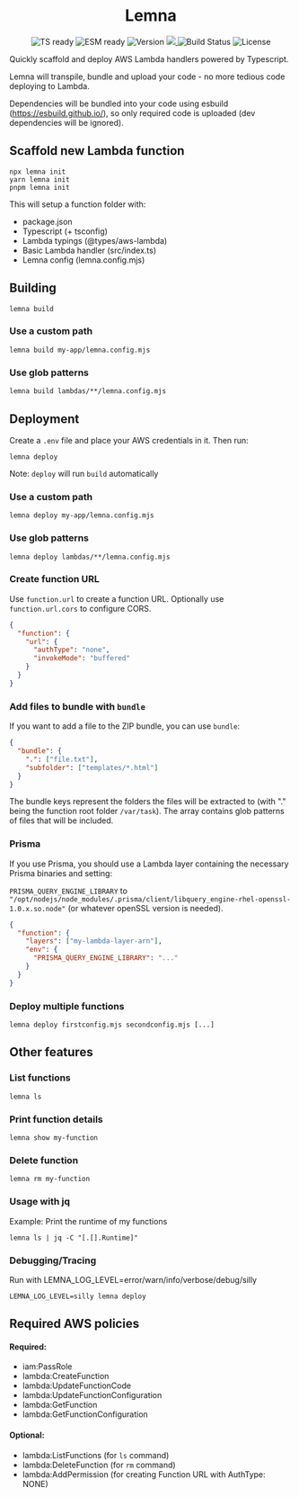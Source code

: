 <h1 align="center">Lemna</h1>

<p align="center">
  <img src="https://img.shields.io/static/v1?label=&message=TS+ready&color=000000&logo=typescript" alt="TS ready">
  <img src="https://img.shields.io/static/v1?label=&message=ESM+ready&color=%23000000&logo=javascript" alt="ESM ready">
  <img src="https://badge.fury.io/js/lemna.svg" alt="Version">
  <a href="https://codecov.io/gh/marvin-j97/lemna">
    <img src="https://codecov.io/gh/marvin-j97/lemna/branch/main/graph/badge.svg?token=T6L95TZZXA"/>
  </a>
  <img src="https://github.com/marvin-j97/lemna/actions/workflows/node.js.yml/badge.svg" alt="Build Status">
  <img src="https://img.shields.io/github/license/marvin-j97/lemna" alt="License">
</p>

Quickly scaffold and deploy AWS Lambda handlers powered by Typescript.

Lemna will transpile, bundle and upload your code - no more tedious code deploying to Lambda.

Dependencies will be bundled into your code using esbuild (https://esbuild.github.io/), so only required code is uploaded (dev dependencies will be ignored).

## Scaffold new Lambda function

```
npx lemna init
yarn lemna init
pnpm lemna init
```

This will setup a function folder with:

- package.json
- Typescript (+ tsconfig)
- Lambda typings (@types/aws-lambda)
- Basic Lambda handler (src/index.ts)
- Lemna config (lemna.config.mjs)

## Building

```
lemna build
```

### Use a custom path

```
lemna build my-app/lemna.config.mjs
```

### Use glob patterns

```
lemna build lambdas/**/lemna.config.mjs
```

## Deployment

Create a `.env` file and place your AWS credentials in it.
Then run:

```
lemna deploy
```

Note: `deploy` will run `build` automatically

### Use a custom path

```
lemna deploy my-app/lemna.config.mjs
```

### Use glob patterns

```
lemna deploy lambdas/**/lemna.config.mjs
```

### Create function URL

Use `function.url` to create a function URL. Optionally use `function.url.cors` to configure CORS.

```json
{
  "function": {
    "url": {
      "authType": "none",
      "invokeMode": "buffered"
    }
  }
}
```

### Add files to bundle with `bundle`

If you want to add a file to the ZIP bundle, you can use `bundle`:

```json
{
  "bundle": {
    ".": ["file.txt"],
    "subfolder": ["templates/*.html"]
  }
}
```

The bundle keys represent the folders the files will be extracted to (with "." being the function root folder `/var/task`). The array contains glob patterns of files that will be included.

### Prisma

If you use Prisma, you should use a Lambda layer containing the necessary Prisma binaries and setting:

`PRISMA_QUERY_ENGINE_LIBRARY` to `"/opt/nodejs/node_modules/.prisma/client/libquery_engine-rhel-openssl-1.0.x.so.node"` (or whatever openSSL version is needed).

```json
{
  "function": {
    "layers": ["my-lambda-layer-arn"],
    "env": {
      "PRISMA_QUERY_ENGINE_LIBRARY": "..."
    }
  }
}
```

### Deploy multiple functions

```
lemna deploy firstconfig.mjs secondconfig.mjs [...]
```

## Other features

### List functions

```
lemna ls
```

### Print function details

```
lemna show my-function
```

### Delete function

```
lemna rm my-function
```

### Usage with jq

Example: Print the runtime of my functions

```
lemna ls | jq -C "[.[].Runtime]"
```

### Debugging/Tracing

Run with LEMNA_LOG_LEVEL=error/warn/info/verbose/debug/silly

```
LEMNA_LOG_LEVEL=silly lemna deploy
```

## Required AWS policies

#### Required:

- iam:PassRole
- lambda:CreateFunction
- lambda:UpdateFunctionCode
- lambda:UpdateFunctionConfiguration
- lambda:GetFunction
- lambda:GetFunctionConfiguration

#### Optional:

- lambda:ListFunctions (for `ls` command)
- lambda:DeleteFunction (for `rm` command)
- lambda:AddPermission (for creating Function URL with AuthType: NONE)

